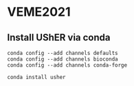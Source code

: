 # VEME2021

## Install UShER via conda
```
conda config --add channels defaults
conda config --add channels bioconda
conda config --add channels conda-forge

conda install usher
```
